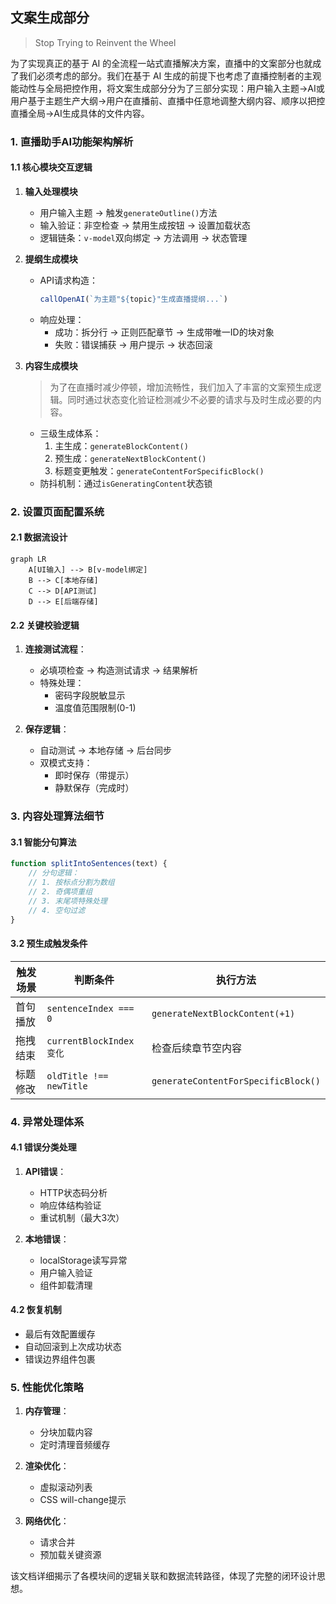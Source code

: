 ## 文案生成部分

> Stop Trying to Reinvent the Wheel

为了实现真正的基于 AI 的全流程一站式直播解决方案，直播中的文案部分也就成了我们必须考虑的部分。我们在基于 AI 生成的前提下也考虑了直播控制者的主观能动性与全局把控作用，将文案生成部分分为了三部分实现：用户输入主题->AI或用户基于主题生产大纲->用户在直播前、直播中任意地调整大纲内容、顺序以把控直播全局->AI生成具体的文件内容。


### 1. 直播助手AI功能架构解析

#### 1.1 核心模块交互逻辑

1. **输入处理模块**

   - 用户输入主题 → 触发`generateOutline()`方法
   - 输入验证：非空检查 → 禁用生成按钮 → 设置加载状态
   - 逻辑链条：`v-model`双向绑定 → 方法调用 → 状态管理

2. **提纲生成模块**

   - API请求构造：
     ```javascript
     callOpenAI(`为主题"${topic}"生成直播提纲...`)
     ```
   - 响应处理：
     - 成功：拆分行 → 正则匹配章节 → 生成带唯一ID的块对象
     - 失败：错误捕获 → 用户提示 → 状态回滚

3. **内容生成模块**

   > 为了在直播时减少停顿，增加流畅性，我们加入了丰富的文案预生成逻辑。同时通过状态变化验证检测减少不必要的请求与及时生成必要的内容。

   - 三级生成体系：
     1. 主生成：`generateBlockContent()`
     2. 预生成：`generateNextBlockContent()`
     3. 标题变更触发：`generateContentForSpecificBlock()`
   - 防抖机制：通过`isGeneratingContent`状态锁

### 2. 设置页面配置系统

#### 2.1 数据流设计

```mermaid
graph LR
    A[UI输入] --> B[v-model绑定]
    B --> C[本地存储]
    C --> D[API测试]
    D --> E[后端存储]
```

#### 2.2 关键校验逻辑

1. **连接测试流程**：
   - 必填项检查 → 构造测试请求 → 结果解析
   - 特殊处理：
     - 密码字段脱敏显示
     - 温度值范围限制(0-1)

2. **保存逻辑**：
   - 自动测试 → 本地存储 → 后台同步
   - 双模式支持：
     - 即时保存（带提示）
     - 静默保存（完成时）

### 3. 内容处理算法细节

#### 3.1 智能分句算法

```javascript
function splitIntoSentences(text) {
    // 分句逻辑：
    // 1. 按标点分割为数组
    // 2. 奇偶项重组
    // 3. 末尾项特殊处理
    // 4. 空句过滤
}
```

#### 3.2 预生成触发条件

| 触发场景 | 判断条件                | 执行方法                            |
| -------- | ----------------------- | ----------------------------------- |
| 首句播放 | `sentenceIndex === 0`   | `generateNextBlockContent(+1)`      |
| 拖拽结束 | `currentBlockIndex变化` | 检查后续章节空内容                  |
| 标题修改 | `oldTitle !== newTitle` | `generateContentForSpecificBlock()` |

### 4. 异常处理体系

#### 4.1 错误分类处理

1. **API错误**：
   - HTTP状态码分析
   - 响应体结构验证
   - 重试机制（最大3次）

2. **本地错误**：
   - localStorage读写异常
   - 用户输入验证
   - 组件卸载清理

#### 4.2 恢复机制

- 最后有效配置缓存
- 自动回滚到上次成功状态
- 错误边界组件包裹

### 5. 性能优化策略

1. **内存管理**：
   - 分块加载内容
   - 定时清理音频缓存

2. **渲染优化**：
   - 虚拟滚动列表
   - CSS will-change提示

3. **网络优化**：
   - 请求合并
   - 预加载关键资源

该文档详细揭示了各模块间的逻辑关联和数据流转路径，体现了完整的闭环设计思想。
        